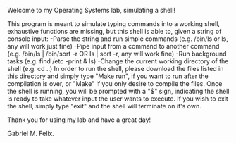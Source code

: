 Welcome to my Operating Systems lab, simulating a shell!

This program is meant to simulate typing commands into a working shell, exhaustive functions are missing, but this shell is able to,
given a string of console input:
  -Parse the string and run simple commands (e.g. /bin/ls or ls, any will work just fine)
  -Pipe input from a command to another command (e.g. /bin/ls | /bin/sort -r OR ls | sort -r, any will work fine)
  -Run background tasks (e.g. find /etc -print & ls)
  -Change the current working directory of the shell (e.g. cd ..)
In order to run the shell, please download the files listed in this directory and simply type "Make run", if you want to run after the
compilation is over, or "Make" if you only desire to compile the files.
Once the shell is running, you will be prompted with a "$" sign, indicating the shell is ready to take whatever input the user wants to
execute.
If you wish to exit the shell, simply type "exit" and the shell will terminate on it's own.

Thank you for using my lab and have a great day!

Gabriel M. Felix.
